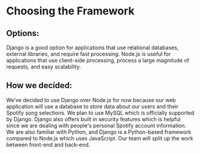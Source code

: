 # Choosing the Framework

## Options:
Django is a good option for applications that use relational databases, external libraries, and require fast processing. Node.js is useful for applications that use client-side processing, process a large magnitude of requests, and easy scalability. 

## How we decided:
We’ve decided to use Django over Node.js for now because our web application will use a database to store data about our users and their Spotify song selections. We plan to use MySQL which is officially supported by Django. Django also offers built in security features which is helpful since we are dealing with people's personal Spotify account information. We are also familiar with Python, and Django is a Python-based framework compared to Node.js which uses JavaScript. Our team will split up the work between front-end and back-end. 
